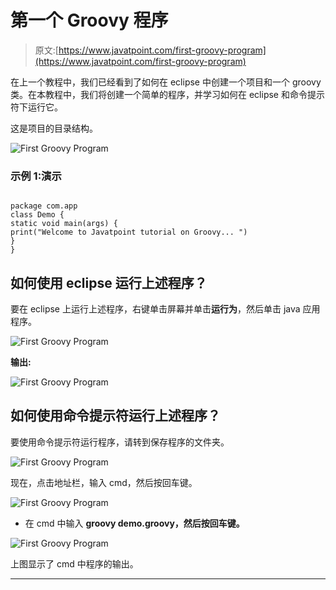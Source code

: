 # 第一个 Groovy 程序

> 原文:[https://www.javatpoint.com/first-groovy-program](https://www.javatpoint.com/first-groovy-program)

在上一个教程中，我们已经看到了如何在 eclipse 中创建一个项目和一个 groovy 类。在本教程中，我们将创建一个简单的程序，并学习如何在 eclipse 和命令提示符下运行它。

这是项目的目录结构。

![First Groovy Program](../Images/b525e3e56ef6d43d036f99c228af4b2a.png)

### 示例 1:演示

```

package com.app
class Demo {
static void main(args) {
print("Welcome to Javatpoint tutorial on Groovy... ")
}
}

```

## 如何使用 eclipse 运行上述程序？

要在 eclipse 上运行上述程序，右键单击屏幕并单击**运行为**，然后单击 java 应用程序。

![First Groovy Program](../Images/ac301b7001c15acbde7a505f8beab070.png)

**输出:**

![First Groovy Program](../Images/aba64726838b50c100da479a1b386ea3.png)

## 如何使用命令提示符运行上述程序？

要使用命令提示符运行程序，请转到保存程序的文件夹。

![First Groovy Program](../Images/46e243030f7e39961f6c29f61652b6b9.png)

现在，点击地址栏，输入 cmd，然后按回车键。

![First Groovy Program](../Images/feacf94da6fb8fcdda2852f0ebee516a.png)

*   在 cmd 中输入 **groovy demo.groovy，然后按回车键。**

![First Groovy Program](../Images/30a0d93e353696c9b8b60b0233b220d0.png)

上图显示了 cmd 中程序的输出。

* * *